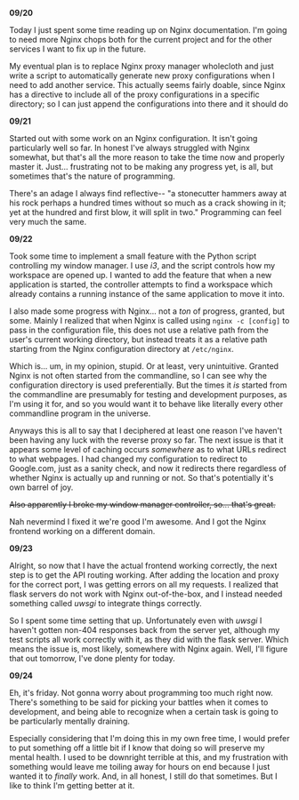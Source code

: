 **09/20**<br/>

Today I just spent some time reading up on Nginx documentation. I'm going to need more Nginx chops both for the current project and for the other services I want to fix up in the future.

My eventual plan is to replace Nginx proxy manager wholecloth and just write a script to automatically generate new proxy configurations when I need to add another service. This actually seems fairly doable, since Nginx has a directive to include all of the proxy configurations in a specific directory; so I can just append the configurations into there and it should do 

**09/21**<br/>

Started out with some work on an Nginx configuration. It isn't going particularly well so far. In honest I've always struggled with Nginx somewhat, but that's all the more reason to take the time now and properly master it. Just... frustrating not to be making any progress yet, is all, but sometimes that's the nature of programming.

There's an adage I always find reflective-- "a stonecutter hammers away at his rock perhaps a hundred times without so much as a crack showing in it; yet at the hundred and first blow, it will split in two." Programming can feel very much the same.

**09/22**<br/>

Took some time to implement a small feature with the Python script controlling my window manager. I use *i3*, and the script controls how my workspace are opened up. I wanted to add the feature that when a new application is started, the controller attempts to find a workspace which already contains a running instance of the same application to move it into.

I also made some progress with Nginx... not a *ton* of progress, granted, but some. Mainly I realized that when Nginx is called using `nginx -c [config]` to pass in the configuration file, this does not use a relative path from the user's current working directory, but instead treats it as a relative path starting from the Nginx configuration directory at `/etc/nginx`.

Which is... um, in my opinion, stupid. Or at least, very unintuitive. Granted Nginx is not often started from the commandline, so I can see why the configuration directory is used preferentially. But the times it *is* started from the commandline are presumably for testing and development purposes, as I'm using it for, and so you would want it to behave like literally every other commandline program in the universe.

Anyways this is all to say that I deciphered at least one reason I've haven't been having any luck with the reverse proxy so far. The next issue is that it appears some level of caching occurs *somewhere* as to what URLs redirect to what webpages. I had changed my configuration to redirect to Google.com, just as a sanity check, and now it redirects there regardless of whether Nginx is actually up and running or not. So that's potentially it's own barrel of joy.

~~Also apparently I broke my window manager controller, so... that's great.~~

Nah nevermind I fixed it we're good I'm awesome. And I got the Nginx frontend working on a different domain.

**09/23**<br/>

Alright, so now that I have the actual frontend working correctly, the next step is to get the API routing working. After adding the location and proxy for the correct port, I was getting errors on all my requests. I realized that flask servers do not work with Nginx out-of-the-box, and I instead needed something called *uwsgi* to integrate things correctly.

So I spent some time setting that up. Unfortunately even with *uwsgi* I haven't gotten non-404 responses back from the server yet, although my test scripts all work correctly with it, as they did with the flask server. Which means the issue is, most likely, somewhere with Nginx again. Well, I'll figure that out tomorrow, I've done plenty for today.

**09/24**<br/>

Eh, it's friday. Not gonna worry about programming too much right now. There's something to be said for picking your battles when it comes to development, and being able to recognize when a certain task is going to be particularly mentally draining.

Especially considering that I'm doing this in my own free time, I would prefer to put something off a little bit if I know that doing so will preserve my mental health. I used to be downright terrible at this, and my frustration with something would leave me toiling away for hours on end because I just wanted it to *finally* work. And, in all honest, I still do that sometimes. But I like to think I'm getting better at it.
